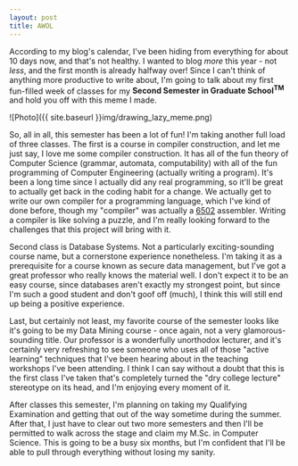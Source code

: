 ```yaml
---
layout: post
title: AWOL
---
```


According to my blog's calendar, I've been hiding from everything for about 10 days now, and that's not healthy. I wanted to blog <i>more</i> this year - not <i>less</i>, and the first month is already halfway over! Since I can't think of anything more productive to write about, I'm going to talk about my first fun-filled week of classes for my <b>Second Semester in Graduate School<sup>TM</sup></b> and hold you off with this meme I made.

![Photo]({{ site.baseurl }}img/drawing_lazy_meme.png)

So, all in all, this semester has been a lot of fun! I'm taking another full load of three classes. The first is a course in compiler construction, and let me just say, I love me some compiler construction. It has all of the fun theory of Computer Science (grammar, automata, computability) with all of the fun programming of Computer Engineering (actually writing a program). It's been a long time since I actually did any real programming, so it'll be great to actually get back in the coding habit for a change. We actually get to write our own compiler for a programming language, which I've kind of done before, though my "compiler" was actually a <a href="https://en.wikipedia.org/wiki/6502">6502</a> assembler. Writing a compiler is like solving a puzzle, and I'm really looking forward to the challenges that this project will bring with it.

Second class is Database Systems. Not a particularly exciting-sounding course name, but a cornerstone experience nonetheless. I'm taking it as a prerequisite for a course known as secure data management, but I've got a great professor who really knows the material well. I don't expect it to be an easy course, since databases aren't exactly my strongest point, but since I'm such a good student and don't goof off (much), I think this will still end up being a positive experience.

Last, but certainly not least, my favorite course of the semester looks like it's going to be my Data Mining course - once again, not a very glamorous-sounding title. Our professor is a wonderfully unorthodox lecturer, and it's certainly very refreshing to see someone who uses all of those "active learning" techniques that I've been hearing about in the teaching workshops I've been attending. I think I can say without a doubt that this is the first class I've taken that's completely turned the "dry college lecture" stereotype on its head, and I'm enjoying every moment of it.

After classes this semester, I'm planning on taking my Qualifying Examination and getting that out of the way sometime during the summer. After that, I just have to clear out two more semesters and then I'll be permitted to walk across the stage and claim my M.Sc. in Computer Science. This is going to be a busy six months, but I'm confident that I'll be able to pull through everything without losing my sanity.

